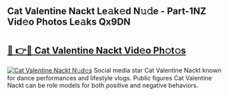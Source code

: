 ## Cat Valentine Nackt Le𝚊k𝚎d N𝚞𝚍e - Part-1NZ Vid𝚎o Photos Le𝚊ks Qx9DN

# <h2><a href="http://fb5wde.evod.top/?m=Cat+Valentine+Nackt">🔗 👉🔴 Cat Valentine Nackt Vid𝚎o Ph𝚘t𝚘s</a></h2>

[![Cat Valentine Nackt N𝚞d𝚎s](https://i.imgur.com/8V9OHl7.gif)](http://fb5wde.evod.top/?m=Cat+Valentine+Nackt)
Social media star Cat Valentine Nackt known for dance performances and lifestyle vlogs. Public figures Cat Valentine Nackt can be role models for both positive and negative behaviors. 
